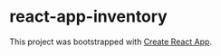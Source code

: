 # react-app-inventory
This project was bootstrapped with [Create React App](https://github.com/facebook/create-react-app).

